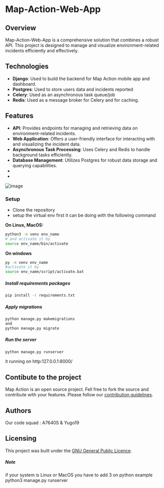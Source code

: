 # Map-Action-Web-App

## Overview
Map-Action-Web-App is a comprehensive solution that combines a robust API. This project is designed to manage and visualize environment-related incidents efficiently and effectively.

## Technologies
- **Django**: Used to build the backend for Map Action mobile app and dashboard.
- **Postgres**: Used to store users data and incidents reported
- **Celery**: Used as an asynchronous task queue/job 
- **Redis**: Used as a message broker for Celery and for caching.

## Features
- **API**: Provides endpoints for managing and retrieving data on environment-related incidents.
- **Web Application**: Offers a user-friendly interface for interacting with and visualizing the incident data.
- **Asynchronous Task Processing**: Uses Celery and Redis to handle background tasks efficiently.
- **Database Management**: Utilizes Postgres for robust data storage and querying capabilities.
- 
- 
![image](https://github.com/223MapAction/Map-Action-Web-App/assets/64170643/08e7d056-c42a-4ae2-b95a-d70ae4bfe5c1)


### Setup
- Clone the repository
- setup the virtual env first 
it can be doing with the following command

**On Linux, MacOS:**
```bash
python3 -m venv env_name
# and activate it by
source env_name/bin/activate
```

**On windows**
```bash
py -m venv env_name
#activate it by
source env_name/script/activate.bat
```

##### Install requirements packages
```bash
pip install -r requirements.txt 
```
##### Apply migrations
```bash
python manage.py makemigrations
and
python manage.py migrate 
```

##### Run the server
```bash
python manage.py runserver 
```
it running on http:127.0.0.1:8000/

## Contibute to the project
Map Action is an open source project. Fell free to fork the source and contribute with your features. Please follow our [contribution guidelines](CONTRIBUTING.md).

## Authors
Our code squad : A7640S & Yugo19

## Licensing

This project was built under the [GNU General Public Licence](LICENSE).


##### Note
if your system is Linux or MacOS
you have to add 3 on python
example python3 manage.py runserver



